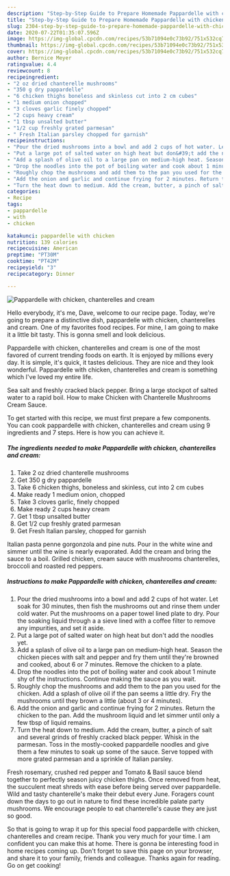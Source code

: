 ```yaml
---
description: "Step-by-Step Guide to Prepare Homemade Pappardelle with chicken, chanterelles and cream"
title: "Step-by-Step Guide to Prepare Homemade Pappardelle with chicken, chanterelles and cream"
slug: 2304-step-by-step-guide-to-prepare-homemade-pappardelle-with-chicken-chanterelles-and-cream
date: 2020-07-22T01:35:07.596Z
image: https://img-global.cpcdn.com/recipes/53b71094e0c73b92/751x532cq70/pappardelle-with-chicken-chanterelles-and-cream-recipe-main-photo.jpg
thumbnail: https://img-global.cpcdn.com/recipes/53b71094e0c73b92/751x532cq70/pappardelle-with-chicken-chanterelles-and-cream-recipe-main-photo.jpg
cover: https://img-global.cpcdn.com/recipes/53b71094e0c73b92/751x532cq70/pappardelle-with-chicken-chanterelles-and-cream-recipe-main-photo.jpg
author: Bernice Meyer
ratingvalue: 4.4
reviewcount: 8
recipeingredient:
- "2 oz dried chanterelle mushrooms"
- "350 g dry pappardelle"
- "6 chicken thighs boneless and skinless cut into 2 cm cubes"
- "1 medium onion chopped"
- "3 cloves garlic finely chopped"
- "2 cups heavy cream"
- "1 tbsp unsalted butter"
- "1/2 cup freshly grated parmesan"
- " Fresh Italian parsley chopped for garnish"
recipeinstructions:
- "Pour the dried mushrooms into a bowl and add 2 cups of hot water. Let soak for 30 minutes, then fish the mushrooms out and rinse them under cold water. Put the mushrooms on a paper towel lined plate to dry. Pour the soaking liquid through a a sieve lined with a coffee filter to remove any impurities, and set it aside."
- "Put a large pot of salted water on high heat but don&#39;t add the noodles yet."
- "Add a splash of olive oil to a large pan on medium-high heat. Season the chicken pieces with salt and pepper and fry them until they&#39;re browned and cooked, about 6 or 7 minutes. Remove the chicken to a plate."
- "Drop the noodles into the pot of boiling water and cook about 1 minute shy of the instructions. Continue making the sauce as you wait."
- "Roughly chop the mushrooms and add them to the pan you used for the chicken. Add a splash of olive oil if the pan seems a little dry. Fry the mushrooms until they brown a little (about 3 or 4 minutes)."
- "Add the onion and garlic and continue frying for 2 minutes. Return the chicken to the pan. Add the mushroom liquid and let simmer until only a few tbsp of liquid remains."
- "Turn the heat down to medium. Add the cream, butter, a pinch of salt and several grinds of freshly cracked black pepper. Whisk in the parmesan. Toss in the mostly-cooked pappardelle noodles and give them a few minutes to soak up some of the sauce. Serve topped with more grated parmesan and a sprinkle of Italian parsley."
categories:
- Recipe
tags:
- pappardelle
- with
- chicken

katakunci: pappardelle with chicken 
nutrition: 139 calories
recipecuisine: American
preptime: "PT30M"
cooktime: "PT42M"
recipeyield: "3"
recipecategory: Dinner

---
```



![Pappardelle with chicken, chanterelles and cream](https://img-global.cpcdn.com/recipes/53b71094e0c73b92/751x532cq70/pappardelle-with-chicken-chanterelles-and-cream-recipe-main-photo.jpg)

Hello everybody, it's me, Dave, welcome to our recipe page. Today, we're going to prepare a distinctive dish, pappardelle with chicken, chanterelles and cream. One of my favorites food recipes. For mine, I am going to make it a little bit tasty. This is gonna smell and look delicious.

Pappardelle with chicken, chanterelles and cream is one of the most favored of current trending foods on earth. It is enjoyed by millions every day. It is simple, it's quick, it tastes delicious. They are nice and they look wonderful. Pappardelle with chicken, chanterelles and cream is something which I've loved my entire life.

Sea salt and freshly cracked black pepper. Bring a large stockpot of salted water to a rapid boil. How to make Chicken with Chanterelle Mushrooms Cream Sauce.


To get started with this recipe, we must first prepare a few components. You can cook pappardelle with chicken, chanterelles and cream using 9 ingredients and 7 steps. Here is how you can achieve it.

<!--inarticleads1-->

##### The ingredients needed to make Pappardelle with chicken, chanterelles and cream:

1. Take 2 oz dried chanterelle mushrooms
1. Get 350 g dry pappardelle
1. Take 6 chicken thighs, boneless and skinless, cut into 2 cm cubes
1. Make ready 1 medium onion, chopped
1. Take 3 cloves garlic, finely chopped
1. Make ready 2 cups heavy cream
1. Get 1 tbsp unsalted butter
1. Get 1/2 cup freshly grated parmesan
1. Get  Fresh Italian parsley, chopped for garnish


Italian pasta penne gorgonzola and pine nuts. Pour in the white wine and simmer until the wine is nearly evaporated. Add the cream and bring the sauce to a boil. Grilled chicken, cream sauce with mushrooms chanterelles, broccoli and roasted red peppers. 

<!--inarticleads2-->

##### Instructions to make Pappardelle with chicken, chanterelles and cream:

1. Pour the dried mushrooms into a bowl and add 2 cups of hot water. Let soak for 30 minutes, then fish the mushrooms out and rinse them under cold water. Put the mushrooms on a paper towel lined plate to dry. Pour the soaking liquid through a a sieve lined with a coffee filter to remove any impurities, and set it aside.
1. Put a large pot of salted water on high heat but don&#39;t add the noodles yet.
1. Add a splash of olive oil to a large pan on medium-high heat. Season the chicken pieces with salt and pepper and fry them until they&#39;re browned and cooked, about 6 or 7 minutes. Remove the chicken to a plate.
1. Drop the noodles into the pot of boiling water and cook about 1 minute shy of the instructions. Continue making the sauce as you wait.
1. Roughly chop the mushrooms and add them to the pan you used for the chicken. Add a splash of olive oil if the pan seems a little dry. Fry the mushrooms until they brown a little (about 3 or 4 minutes).
1. Add the onion and garlic and continue frying for 2 minutes. Return the chicken to the pan. Add the mushroom liquid and let simmer until only a few tbsp of liquid remains.
1. Turn the heat down to medium. Add the cream, butter, a pinch of salt and several grinds of freshly cracked black pepper. Whisk in the parmesan. Toss in the mostly-cooked pappardelle noodles and give them a few minutes to soak up some of the sauce. Serve topped with more grated parmesan and a sprinkle of Italian parsley.


Fresh rosemary, crushed red pepper and Tomato &amp; Basil sauce blend together to perfectly season juicy chicken thighs. Once removed from heat, the succulent meat shreds with ease before being served over pappardelle. Wild and tasty chanterelle&#39;s make their debut every June. Foragers count down the days to go out in nature to find these incredible palate party mushrooms. We encourage people to eat chanterelle&#39;s cause they are just so good. 

So that is going to wrap it up for this special food pappardelle with chicken, chanterelles and cream recipe. Thank you very much for your time. I am confident you can make this at home. There is gonna be interesting food in home recipes coming up. Don't forget to save this page on your browser, and share it to your family, friends and colleague. Thanks again for reading. Go on get cooking!
